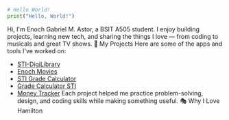 ```python
# Hello World!
print("Hello, World!")
```
Hi, I'm Enoch Gabriel M. Astor, a BSIT A505 student.
I enjoy building projects, learning new tech, and sharing the things I love — from coding to musicals and great TV shows.
🚀 My Projects
Here are some of the apps and tools I've worked on:
- [STI-DigiLibrary](https://github.com/Enichh/STI-DigiLibrary)
- [Enoch Movies](https://enochmovies.netlify.app/)
- [STI Grade Calculator](https://stigradecalculator.netlify.app/)
- [Grade Calculator STI](https://gradecalculatorsti.netlify.app/)
- [Money Tracker](https://moneytrackerenoch.netlify.app/)
Each project helped me practice problem-solving, design, and coding skills while making something useful.
🎭 Why I Love Hamilton
